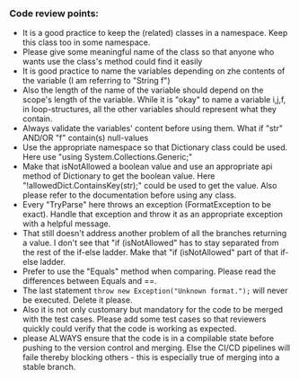 ### Code review points: 
- It is a good practice to keep the (related) classes in a namespace. Keep this class too in some namespace.
- Please give some meaningful name of the class so that anyone who wants use the class's method could find it easily
- It is good practice to name the variables depending on zhe contents of the variable (I am referring to "String f")
- Also the length of the name of the variable should depend on the scope's length of the variable. While it is "okay" to name a variable i,j,f, in loop-structures, all the other variables should represent what they contain.
- Always validate the variables' content before using them. What if "str" AND/OR "f" contain(s) null-values
- Use the appropriate namespace so that Dictionary class could be used. Here use "using System.Collections.Generic;"
- Make that isNotAllowed a boolean value and use an appropriate api method of Dictionary to get the boolean value. Here "!allowedDict.ContainsKey(str);" could be used to get the value. Also please refer to the documentation before using any class.
- Every "TryParse" here throws an exception (FormatException to be exact). Handle that exception and throw it as an appropriate exception with a helpful message.
- That still doesn't address another problem of all the branches returning a value. I don't see that "if (isNotAllowed" has to stay separated from the rest of the if-else ladder. Make that "if (isNotAllowed" part of that if-else ladder.
- Prefer to use the "Equals" method when comparing. Please read the differences between Equals and ==.
- The last statement `throw new Exception("Unknown format.");` will never be executed. Delete it please.
- Also it is not only customary but mandatory for the code to be merged with the test cases. Please add some test cases so that reviewers quickly could verify that the code is working as expected.
- please ALWAYS ensure that the code is in a compilable state before pushing to the version control and merging. Else the CI/CD pipelines will faile thereby blocking others - this is especially true of merging into a stable branch.